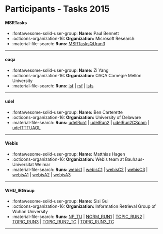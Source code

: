 # Participants - Tasks 2015 

#### MSRTasks
 - :fontawesome-solid-user-group: **Name:** Paul Bennett
 - :octicons-organization-16: **Organization:** Microsoft Research 
 - :material-file-search: **Runs:** [MSRTasksQUrun3](./runs.md#msrtasksqurun3)

---
#### oaqa
 - :fontawesome-solid-user-group: **Name:** Zi Yang
 - :octicons-organization-16: **Organization:** OAQA Carnegie Mellon University
 - :material-file-search: **Runs:** [lsf](./runs.md#lsf) | [rsf](./runs.md#rsf) | [lsfs](./runs.md#lsfs)

---
#### udel
 - :fontawesome-solid-user-group: **Name:** Ben Carterette
 - :octicons-organization-16: **Organization:** University of Delaware
 - :material-file-search: **Runs:** [udelRun1](./runs.md#udelrun1) | [udelRun2](./runs.md#udelrun2) | [udelRun2CSpam](./runs.md#udelrun2cspam) | [udelTTTUAOL](./runs.md#udeltttuaol)

---
#### Webis
 - :fontawesome-solid-user-group: **Name:** Matthias Hagen
 - :octicons-organization-16: **Organization:** Webis team at Bauhaus-Universitat Weimar
 - :material-file-search: **Runs:** [webis1](./runs.md#webis1) | [webisC1](./runs.md#webisc1) | [webisC2](./runs.md#webisc2) | [webisC3](./runs.md#webisc3) | [webisA1](./runs.md#webisa1) | [webisA2](./runs.md#webisa2) | [webisA3](./runs.md#webisa3)

---
#### WHU_IRGroup
 - :fontawesome-solid-user-group: **Name:** Sisi Gui
 - :octicons-organization-16: **Organization:** Information Retrieval Group of Wuhan University
 - :material-file-search: **Runs:** [NP_TU](./runs.md#np_tu) | [NORM_RUN1](./runs.md#norm_run1) | [TOPIC_RUN2](./runs.md#topic_run2) | [TOPIC_RUN3](./runs.md#topic_run3) | [TOPIC_RUN2_TC](./runs.md#topic_run2_tc) | [TOPIC_RUN3_TC](./runs.md#topic_run3_tc)

---

